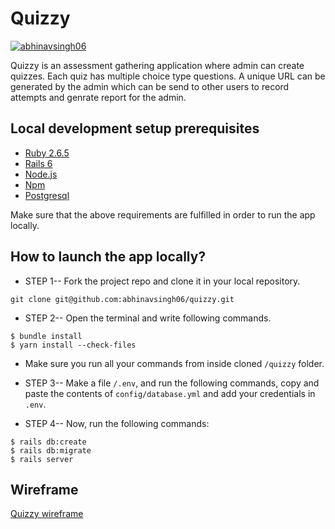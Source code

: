 # Quizzy

[![abhinavsingh06](https://circleci.com/gh/abhinavsingh06/quizzy.svg?style=svg)](https://app.circleci.com/pipelines/github/abhinavsingh06/quizzy)

Quizzy is an assessment gathering application where admin can create quizzes. Each quiz has multiple choice type questions. A unique URL can be generated by the admin which can be send to other users to record attempts and genrate report for the admin.

## Local development setup prerequisites

- [Ruby 2.6.5](https://www.ruby-lang.org/en/)
- [Rails 6](https://rubyonrails.org/)
- [Node.js](https://nodejs.org)
- [Npm](https://www.npmjs.com/)
- [Postgresql](https://www.postgresql.org)

Make sure that the above requirements are fulfilled in order to run the app locally.

## How to launch the app locally?

- STEP 1-- Fork the project repo and clone it in your local repository.

```
git clone git@github.com:abhinavsingh06/quizzy.git
```

- STEP 2-- Open the terminal and write following commands.

```
$ bundle install
$ yarn install --check-files
```

- Make sure you run all your commands from inside cloned `/quizzy` folder.

- STEP 3-- Make a file `/.env`, and run the following commands, copy and paste the contents of `config/database.yml` and add your credentials in `.env`.

- STEP 4-- Now, run the following commands:

```
$ rails db:create
$ rails db:migrate
$ rails server
```

## Wireframe

[Quizzy wireframe](https://www.dropbox.com/s/3beeoyctjdmrje2/Quizzy-march-20.pdf?dl=0)

